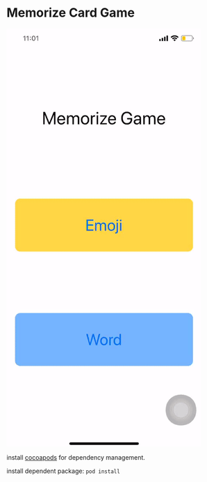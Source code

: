 # Memorize Card Game

![](demo.gif)

install [cocoapods](https://cocoapods.org/) for dependency management.

install dependent package: ```pod install```

